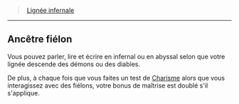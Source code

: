 ﻿---
!Generic
Id: sorcerer_infernal_hd.md#ancêtre-fiélon
ParentLink: sorcerer_infernal_hd.md#lignée-infernale
Name: Ancêtre fiélon
ParentName: Lignée infernale
NameLevel: 2
---
> [Lignée infernale](hd_sorcerer_infernal.md)

---

## Ancêtre fiélon

Vous pouvez parler, lire et écrire en infernal ou en abyssal selon que votre lignée descende des démons ou des diables.

De plus, à chaque fois que vous faites un test de [Charisme](hd_abilities_charisma.md) alors que vous interagissez avec des fiélons, votre bonus de maîtrise est doublé s'il s'applique.

